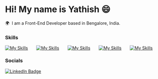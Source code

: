 Hi! My name is Yathish 😄
========================================================================================================================================

🌍  I am a Front-End Developer based in Bengalore, India.
<br/>

### Skills

[![My Skills](https://skillicons.dev/icons?i=html,css)](https://skillicons.dev) &nbsp;&nbsp;&nbsp;&nbsp;&nbsp; [![My Skills](https://skillicons.dev/icons?i=js,ts)](https://skillicons.dev) &nbsp;&nbsp;&nbsp;&nbsp;&nbsp; [![My Skills](https://skillicons.dev/icons?i=next,react)](https://skillicons.dev) &nbsp;&nbsp;&nbsp;&nbsp;&nbsp; [![My Skills](https://skillicons.dev/icons?i=c,cpp)](https://skillicons.dev) &nbsp;&nbsp;&nbsp;&nbsp;&nbsp; [![My Skills](https://skillicons.dev/icons?i=java,py)](https://skillicons.dev)
<br/>

### Socials

<div id="badges">
  <a href="https://www.linkedin.com/in/yathish-g-p-77434325a/">
    <img src="https://img.shields.io/badge/LinkedIn-blue?style=for-the-badge&logo=linkedin&logoColor=white" alt="LinkedIn Badge"/>
  </a>
</div>

